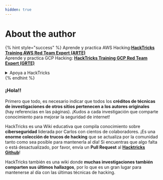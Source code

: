 ```yaml
---
hidden: true
---
```


# About the author

{% hint style="success" %}
Aprende y practica AWS Hacking:<img src="../.gitbook/assets/arte.png" alt="" data-size="line">[**HackTricks Training AWS Red Team Expert (ARTE)**](https://training.hacktricks.xyz/courses/arte)<img src="../.gitbook/assets/arte.png" alt="" data-size="line">\
Aprende y practica GCP Hacking: <img src="../.gitbook/assets/grte.png" alt="" data-size="line">[**HackTricks Training GCP Red Team Expert (GRTE)**<img src="../.gitbook/assets/grte.png" alt="" data-size="line">](https://training.hacktricks.xyz/courses/grte)

<details>

<summary>Apoya a HackTricks</summary>

* Revisa los [**planes de suscripción**](https://github.com/sponsors/carlospolop)!
* **Únete al** 💬 [**grupo de Discord**](https://discord.gg/hRep4RUj7f) o al [**grupo de telegram**](https://t.me/peass) o **síguenos** en **Twitter** 🐦 [**@hacktricks\_live**](https://twitter.com/hacktricks\_live)**.**
* **Comparte trucos de hacking enviando PRs a los** [**HackTricks**](https://github.com/carlospolop/hacktricks) y [**HackTricks Cloud**](https://github.com/carlospolop/hacktricks-cloud) repositorios de github.

</details>
{% endhint %}

### ¡Hola!!

Primero que todo, es necesario indicar que todos los **créditos de técnicas de investigaciones de otros sitios pertenecen a los autores originales** (hay referencias en las páginas). ¡Kudos a cada investigación que comparte conocimiento para mejorar la seguridad de internet!

HackTricks es una Wiki educativa que compila conocimiento sobre **ciberseguridad** liderada por Carlos con cientos de colaboradores. ¡Es una **enorme colección de trucos de hacking** que se actualiza por la comunidad tanto como sea posible para mantenerla al día! Si encuentras que algo falta o está desactualizado, por favor, envía un **Pull Request** al [**Hacktricks Github**](https://github.com/carlospolop/hacktricks)!

HackTricks también es una wiki donde **muchas investigaciones también comparten sus últimos hallazgos**, por lo que es un gran lugar para mantenerse al día con las últimas técnicas de hacking.
